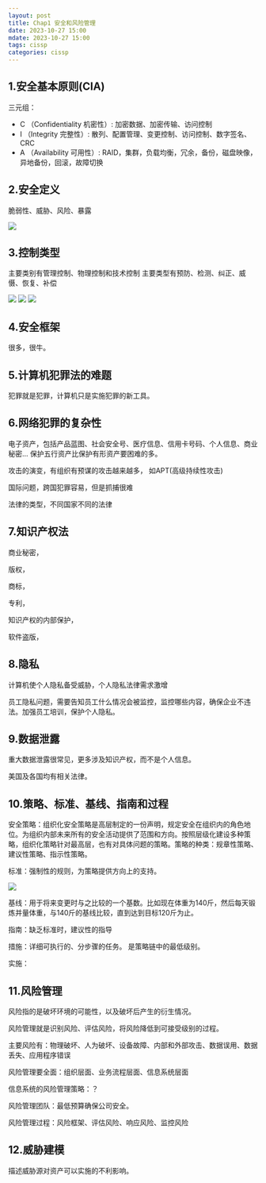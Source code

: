 ```yaml
---
layout: post
title: Chap1 安全和风险管理
date: 2023-10-27 15:00
mdate: 2023-10-27 15:00
tags: cissp
categories: cissp
---
```


## 1.安全基本原则(CIA)

三元组：

- C （Confidentiality 机密性）: 加密数据、加密传输、访问控制
- I （Integrity 完整性）: 散列、配置管理、变更控制、访问控制、数字签名、CRC
- A （Availability 可用性）: RAID，集群，负载均衡，冗余，备份，磁盘映像，异地备份，回滚，故障切换

## 2.安全定义

脆弱性、威胁、风险、暴露 

![](/images/2023-10-27-cissp-chap1/def.png)

## 3.控制类型

主要类别有管理控制、物理控制和技术控制
主要类型有预防、检测、纠正、威慑、恢复、补偿

![](/images/2023-10-27-cissp-chap1/ctrl1.png)
![](/images/2023-10-27-cissp-chap1/ctrl2.png)
![](/images/2023-10-27-cissp-chap1/ctrl3.png)

## 4.安全框架

很多，很牛。

## 5.计算机犯罪法的难题

犯罪就是犯罪，计算机只是实施犯罪的新工具。

## 6.网络犯罪的复杂性

电子资产，包括产品蓝图、社会安全号、医疗信息、信用卡号码、个人信息、商业秘密... 保护五行资产比保护有形资产要困难的多。

攻击的演变，有组织有预谋的攻击越来越多， 如APT(高级持续性攻击)

国际问题，跨国犯罪容易，但是抓捕很难

法律的类型，不同国家不同的法律

## 7.知识产权法

商业秘密，

版权，

商标，

专利，

知识产权的内部保护，

软件盗版，

## 8.隐私

计算机使个人隐私备受威胁，个人隐私法律需求激增

员工隐私问题，需要告知员工什么情况会被监控，监控哪些内容，确保企业不违法。加强员工培训，保护个人隐私。

## 9.数据泄露

重大数据泄露很常见，更多涉及知识产权，而不是个人信息。

美国及各国均有相关法律。

## 10.策略、标准、基线、指南和过程

安全策略：组织化安全策略是高层制定的一份声明，规定安全在组织内的角色地位。为组织内部未来所有的安全活动提供了范围和方向。按照层级化建设多种策略，组织化策略针对最高层，也有对具体问题的策略。策略的种类：规章性策略、建议性策略、指示性策略。

标准：强制性的规则，为策略提供方向上的支持。

![](/images/2023-10-27-cissp-chap1/dest.png)

基线：用于将来变更时与之比较的一个基数。比如现在体重为140斤，然后每天锻炼并量体重，与140斤的基线比较，直到达到目标120斤为止。

指南：缺乏标准时，建议性的指导

措施：详细可执行的、分步骤的任务。 是策略链中的最低级别。

实施：

## 11.风险管理

风险指的是破坏环境的可能性，以及破坏后产生的衍生情况。

风险管理就是识别风险、评估风险，将风险降低到可接受级别的过程。

主要风险有：物理破坏、人为破坏、设备故障、内部和外部攻击、数据误用、数据丢失、应用程序错误

风险管理要全面：组织层面、业务流程层面、信息系统层面

信息系统的风险管理策略：？

风险管理团队：最低预算确保公司安全。

风险管理过程：风险框架、评估风险、响应风险、监控风险

## 12.威胁建模

描述威胁源对资产可以实施的不利影响。



